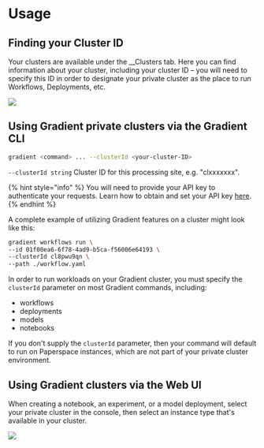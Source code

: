 # Usage

## Finding your Cluster ID

Your clusters are available under the __Clusters tab.  Here you can find information about your cluster, including your cluster ID – you will need to specify this ID in order to designate your private cluster as the place to run Workflows, Deployments, etc. 

![](../../.gitbook/assets/screen-shot-2021-04-23-at-5.15.47-pm.png)

## **Using Gradient private clusters via the Gradient CLI**

```bash
gradient <command> ... --clusterId <your-cluster-ID>
```

`--clusterId string` Cluster ID for this processing site, e.g. "clxxxxxxx". 

{% hint style="info" %}
You will need to provide your API key to authenticate your requests. Learn how to obtain and set your API key [here](../../get-started/quick-start/install-the-cli.md#obtaining-an-api-key).
{% endhint %}

A complete example of utilizing Gradient features on a cluster might look like this:

```bash
gradient workflows run \
--id 01f00ea6-6f78-4ad9-b5ca-f56006e64193 \
--clusterId cl8pwu9qn \ 
--path ./workflow.yaml 
```

In order to run workloads on your Gradient cluster, you must specify the `clusterId` parameter on most Gradient commands, including:

* workflows
* deployments
* models
* notebooks

If you don't supply the `clusterId` parameter, then your command will default to run on Paperspace instances, which are not part of your private cluster environment.

## **Using Gradient clusters via the Web UI**

When creating a notebook, an experiment, or a model deployment, select your private cluster in the console, then select an instance type that's available in your cluster.

![](../../.gitbook/assets/private-cluster-gui.png)

